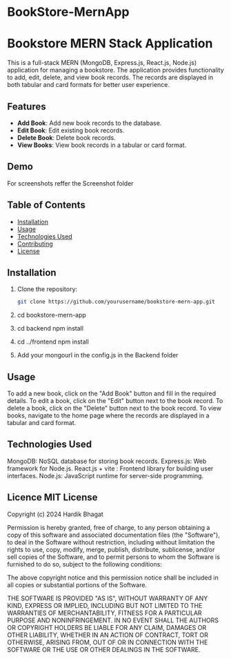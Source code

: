 # BookStore-MernApp
# Bookstore MERN Stack Application

This is a full-stack MERN (MongoDB, Express.js, React.js, Node.js) application for managing a bookstore. The application provides functionality to add, edit, delete, and view book records. The records are displayed in both tabular and card formats for better user experience.

## Features

- **Add Book**: Add new book records to the database.
- **Edit Book**: Edit existing book records.
- **Delete Book**: Delete book records.
- **View Books**: View book records in a tabular or card format.

## Demo

For screenshots reffer the Screenshot folder

## Table of Contents

- [Installation](#installation)
- [Usage](#usage)
- [Technologies Used](#technologies-used)
- [Contributing](#contributing)
- [License](#license)

## Installation

1. Clone the repository:
   ```bash
   git clone https://github.com/yourusername/bookstore-mern-app.git

2. cd bookstore-mern-app

3. cd backend
npm install

4. cd ../frontend
npm install

5. Add your mongourl in the config.js in the Backend folder


## Usage
To add a new book, click on the "Add Book" button and fill in the required details.
To edit a book, click on the "Edit" button next to the book record.
To delete a book, click on the "Delete" button next to the book record.
To view books, navigate to the home page where the records are displayed in a tabular and card format.

## Technologies Used
MongoDB: NoSQL database for storing book records.
Express.js: Web framework for Node.js.
React.js + vite : Frontend library for building user interfaces.
Node.js: JavaScript runtime for server-side programming.

## Licence MIT License

Copyright (c) 2024 Hardik Bhagat

Permission is hereby granted, free of charge, to any person obtaining
a copy of this software and associated documentation files (the
"Software"), to deal in the Software without restriction, including
without limitation the rights to use, copy, modify, merge, publish,
distribute, sublicense, and/or sell copies of the Software, and to
permit persons to whom the Software is furnished to do so, subject to
the following conditions:

The above copyright notice and this permission notice shall be
included in all copies or substantial portions of the Software.

THE SOFTWARE IS PROVIDED "AS IS", WITHOUT WARRANTY OF ANY KIND,
EXPRESS OR IMPLIED, INCLUDING BUT NOT LIMITED TO THE WARRANTIES OF
MERCHANTABILITY, FITNESS FOR A PARTICULAR PURPOSE AND
NONINFRINGEMENT. IN NO EVENT SHALL THE AUTHORS OR COPYRIGHT HOLDERS BE
LIABLE FOR ANY CLAIM, DAMAGES OR OTHER LIABILITY, WHETHER IN AN ACTION
OF CONTRACT, TORT OR OTHERWISE, ARISING FROM, OUT OF OR IN CONNECTION
WITH THE SOFTWARE OR THE USE OR OTHER DEALINGS IN THE SOFTWARE.
